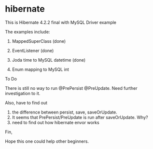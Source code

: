 hibernate
=========

This is Hibernate 4.2.2 final with MySQL Driver example

The examples include:

1. MappedSuperClass (done)

2. EventListener (done)

3. Joda time to MySQL datetime (done)

4. Enum mapping to MySQL int 



To Do

There is still no way to run @PrePersist @PreUpdate. Need further investigation to it. 

Also, have to find out 

1. the difference between persist, save, saveOrUpdate.
2. It seems that PrePersist/PreUpdate is run after saveOrUpdate. Why?
3.  need to find out how hibernate envor works


Fin,

Hope this one could help other beginners.